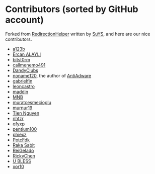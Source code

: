 # Contributors (sorted by GitHub account)

Forked from [RedirectionHelper] written by [SuYS], and here are our nice
contributors.

* [a123b](https://github.com/a123b)
* [Ercan ALAYLI](https://github.com/alayliercan)
* [bitst0rm](https://github.com/bitst0rm)
* [callmenemo491](https://github.com/callmenemo491)
* [DandyClubs](https://github.com/DandyClubs)
* [noname120](https://github.com/devnoname120), the author of [AntiAdware](https://github.com/handyuserscripts/antiadware#readme)
* [gabrielfin](https://github.com/gabrielfin)
* [leoncastro](https://github.com/leoncastro)
* [maddin](https://github.com/maddin77)
* [MNB](https://github.com/MNBuyskih)
* [muratcesmecioglu](https://github.com/muratcesmecioglu)
* [murnur19](https://github.com/murnur19)
* [Tien Nguyen](https://github.com/nhtera)
* [nhtzr](https://github.com/nhtzr)
* [ofyxp](https://github.com/ofyxp)
* [pentium100](https://github.com/pentium100)
* [phiexz](https://github.com/phiexz)
* [PotcFdk](https://github.com/PotcFdk)
* [Raka Sabit](https://github.com/rakasabit)
* [ReiGelado](https://github.com/ReiGelado)
* [RickyChen](https://github.com/RickyChien)
* [U BLESS](https://github.com/ubless607)
* [xor10](https://github.com/xor10)


[RedirectionHelper]: http://userscripts-mirror.org/scripts/show/69797
[SuYS]: http://userscripts-mirror.org/users/SuYS.html
